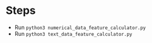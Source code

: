 # Steps

- Run `python3 numerical_data_feature_calculator.py`
- Run `python3 text_data_feature_calculator.py`